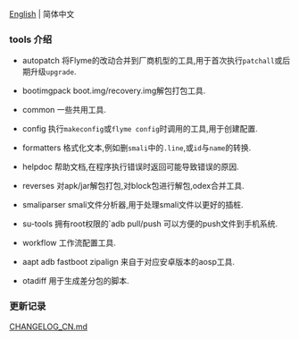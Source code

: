 [English](./README.md) | 简体中文

### tools 介绍

  * autopatch
    将Flyme的改动合并到厂商机型的工具,用于首次执行`patchall`或后期升级`upgrade`.

  * bootimgpack
    boot.img/recovery.img解包打包工具.

  * common
    一些共用工具.

  * config
    执行`makeconfig`或`flyme config`时调用的工具,用于创建配置.

  * formatters
    格式化文本,例如删`smali`中的`.line`,或`id`与`name`的转换.

  * helpdoc
    帮助文档,在程序执行错误时返回可能导致错误的原因.

  * reverses
    对apk/jar解包打包,对block包进行解包,odex合并工具.

  * smaliparser
    smali文件分析器,用于处理smali文件以更好的插桩.

  * su-tools
    拥有root权限的`adb pull/push 可以方便的push文件到手机系统.

  * workflow
    工作流配置工具.

  * aapt adb fastboot zipalign
    来自于对应安卓版本的aosp工具.

  * otadiff
    用于生成差分包的脚本.

### 更新记录

[CHANGELOG_CN.md](./CHANGELOG_CN.md)

